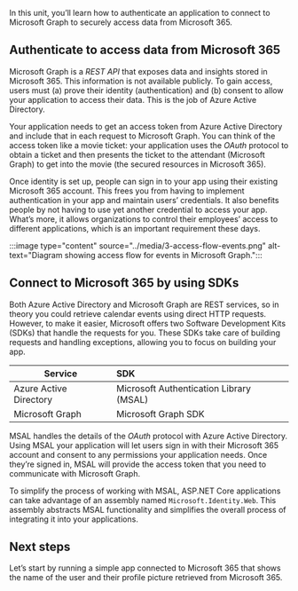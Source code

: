 In this unit, you’ll learn how to authenticate an application to connect to Microsoft Graph to securely access data from Microsoft 365.

## Authenticate to access data from Microsoft 365

Microsoft Graph is a *REST API* that exposes data and insights stored in Microsoft 365. This information is not available publicly. To gain access, users must (a) prove their identity (authentication) and (b) consent to allow your application to access their data. This is the job of Azure Active Directory.

Your application needs to get an access token from Azure Active Directory and include that in each request to Microsoft Graph. You can think of the access token like a movie ticket: your application uses the *OAuth* protocol to obtain a ticket and then presents the ticket to the attendant (Microsoft Graph) to get into the movie (the secured resources in Microsoft 365).

Once identity is set up, people can sign in to your app using their existing Microsoft 365 account. This frees you from having to implement authentication in your app and maintain users’ credentials. It also benefits people by not having to use yet another credential to access your app. What’s more, it allows organizations to control their employees’ access to different applications, which is an important requirement these days.

:::image type="content" source="../media/3-access-flow-events.png" alt-text="Diagram showing access flow for events in Microsoft Graph.":::

## Connect to Microsoft 365 by using SDKs

Both Azure Active Directory and Microsoft Graph are REST services, so in theory you could retrieve calendar events using direct HTTP requests. However, to make it easier, Microsoft offers two Software Development Kits (SDKs) that handle the requests for you. These SDKs take care of building requests and handling exceptions, allowing you to focus on building your app.

| Service  | SDK  |
| -------------- | :--------- | 
| Azure Active Directory  | Microsoft Authentication Library (MSAL) | 
| Microsoft Graph  | Microsoft Graph SDK | 

MSAL handles the details of the *OAuth* protocol with Azure Active Directory. Using MSAL your application will let users sign in with their Microsoft 365 account and consent to any permissions your application needs. Once they’re signed in, MSAL will provide the access token that you need to communicate with Microsoft Graph. 

To simplify the process of working with MSAL, ASP.NET Core applications can take advantage of an assembly named `Microsoft.Identity.Web`. This assembly abstracts MSAL functionality and simplifies the overall process of integrating it into your applications.


## Next steps

Let’s start by running a simple app connected to Microsoft 365 that shows the name of the user and their profile picture retrieved from Microsoft 365.